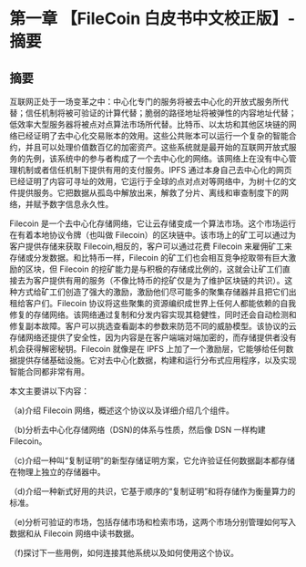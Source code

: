 # 第一章 【FileCoin 白皮书中文校正版】-摘要

## 摘要

互联网正处于一场变革之中：中心化专门的服务将被去中心化的开放式服务所代替；信任机制将被可验证的计算代替；脆弱的路径地址将被弹性的内容地址代替；低效率大型服务器将被点对点算法市场所代替。比特币、以太坊和其他区块链的网络已经证明了去中心化交易账本的效用。这些公共账本可以运行一个复杂的智能合约，并且可以处理价值数百亿的加密资产。这些系统就是最开始的互联网开放式服务的先例，该系统中的参与者构成了一个去中心化的网络。该网络上在没有中心管理机制或者信任机制下提供有用的支付服务。IPFS 通过本身自己去中心化的网页已经证明了内容可寻址的效用，它运行于全球的点对点对等网络中，为树十亿的文件提供服务。它把数据从孤岛中解放出来，解救了分片、离线和审查制度下的网络，并赋予数字信息永久性。

Filecoin 是一个去中心化存储网络，它让云存储变成一个算法市场。这个市场运行在有着本地协议令牌（也叫做 Filecoin）的区块链中。该市场上的矿工可以通过为客户提供存储来获取 Filecoin,相反的，客户可以通过花费 Filecoin 来雇佣矿工来存储或分发数据。和比特币一样，Filecoin 的矿工们也会相互竞争挖取带有巨大激励的区块，但 Filecoin 的挖矿能力是与积极的存储成比例的，这就会让矿工们直接去为客户提供有用的服务（不像比特币的挖矿仅是为了维护区块链的共识）。这种方式给矿工们创造了强大的激励，激励他们尽可能多的聚集存储器并且把它们出租给客户们。Filecoin 协议将这些聚集的资源编织成世界上任何人都能依赖的自我修复的存储网络。该网络通过复制和分发内容实现其稳健性，同时还会自动检测和修复副本故障。客户可以挑选查看副本的参数来防范不同的威胁模型。该协议的云存储网络还提供了安全性，因为内容是在客户端端对端加密的，而存储提供者没有机会获得解密秘钥。Filecoin 就像是在 IPFS 上加了一个激励层，它能够给任何数据提供存储基础设施。它对去中心化数据，构建和运行分布式应用程序，以及实现智能合同都非常有用。

本文主要讲以下内容：

（a)介绍 Filecoin 网络，概述这个协议以及详细介绍几个组件。

（b)分析去中心化存储网络（DSN)的体系与性质，然后像 DSN 一样构建 Filecoin。

（c)介绍一种叫“复制证明”的新型存储证明方案，它允许验证任何数据副本都存储在物理上独立的存储器中。

（d)介绍一种新式好用的共识，它基于顺序的“复制证明”和将存储作为衡量算力的标准。

（e)分析可验证的市场，包括存储市场和检索市场，这两个市场分别管理如何写入数据和从 Filecoin 网络中读书数据。

（f)探讨下一些用例，如何连接其他系统以及如何使用这个协议。